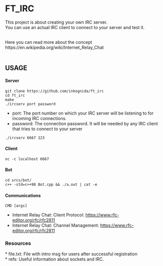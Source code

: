 # FT_IRC

This project is about creating your own IRC server. <br>
You can use an actual IRC client to connect to your server and test it. <br>

<br>
Here you can read more about the concept https://en.wikipedia.org/wiki/Internet_Relay_Chat <br>
<br>

<h2>USAGE</h2>

<h4>Server</h4>

```
git clone https://github.com/inkognida/ft_irc
cd ft_irc
make
./ircserv port password
```

* port: The port number on which your IRC server will be listening to for incoming
IRC connections. <br>
* password: The connection password. It will be needed by any IRC client that tries
to connect to your server <br>

```
./ircserv 6667 123
```

<h4>Client</h4>

```
nc -c localhost 6667
```

<h4>Bot</h4>

```
cd srcs/bot/
c++ -std=c++98 Bot.cpp && ./a.out | cat -e
```

<h4>Communications </h4>

```
CMD [args]
```

* Internet Relay Chat: Client Protocol: https://www.rfc-editor.org/rfc/rfc2811
* Internet Relay Chat: Channel Management: https://www.rfc-editor.org/rfc/rfc2811

<h3>Resources</h3>
* file.txt: File with intro msg for users after successful registration <br>
* refs: Useful information about sockets and IRC. 
